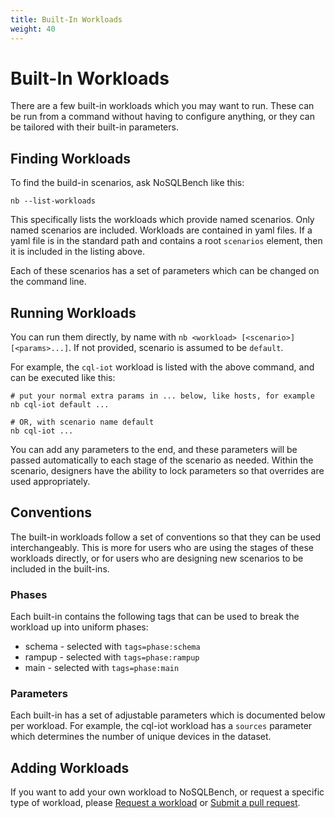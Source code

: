 ```yaml
---
title: Built-In Workloads
weight: 40
---
```


# Built-In Workloads

There are a few built-in workloads which you may want to run. These can be run from a command without having to
configure anything, or they can be tailored with their built-in parameters.

## Finding Workloads

To find the build-in scenarios, ask NoSQLBench like this:

    nb --list-workloads

This specifically lists the workloads which provide named scenarios. Only named scenarios are included. Workloads are
contained in yaml files. If a yaml file is in the standard path and contains a root `scenarios` element, then it is
included in the listing above.

Each of these scenarios has a set of parameters which can be changed on the command line.

## Running Workloads

You can run them directly, by name with `nb <workload> [<scenario>] [<params>...]`. If not provided, scenario is assumed
to be `default`.

For example, the `cql-iot` workload is listed with the above command, and can be executed like this:

    # put your normal extra params in ... below, like hosts, for example
    nb cql-iot default ...

    # OR, with scenario name default
    nb cql-iot ...

You can add any parameters to the end, and these parameters will be passed automatically to each stage of the scenario
as needed. Within the scenario, designers have the ability to lock parameters so that overrides are used appropriately.

## Conventions

The built-in workloads follow a set of conventions so that they can be used interchangeably. This is more for users who
are using the stages of these workloads directly, or for users who are designing new scenarios to be included in the
built-ins.

### Phases

Each built-in contains the following tags that can be used to break the workload up into uniform phases:

- schema - selected with `tags=phase:schema`
- rampup - selected with `tags=phase:rampup`
- main - selected with `tags=phase:main`

### Parameters

Each built-in has a set of adjustable parameters which is documented below per workload. For example, the cql-iot
workload has a `sources` parameter which determines the number of unique devices in the dataset.

## Adding Workloads

If you want to add your own workload to NoSQLBench, or request a specific type of workload, please
[Request a workload](https://github.com/nosqlbench/nosqlbench/issues) or
[Submit a pull request](https://github.com/nosqlbench/nosqlbench/pulls).

